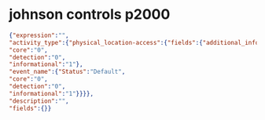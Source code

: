 johnson controls p2000
======================

```JSON
{"expression":"",
"activity_type":{"physical_location-access":{"fields":{"additional_info":{"Status":"Default",
"core":"0",
"detection":"0",
"informational":"1"},
"event_name":{"Status":"Default",
"core":"0",
"detection":"0",
"informational":"1"}}}},
"description":"",
"fields":{}}
```